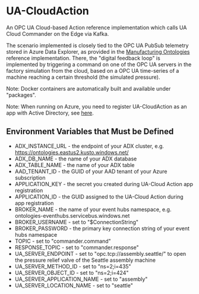 # UA-CloudAction

An OPC UA Cloud-based Action reference implementation which calls UA Cloud Commander on the Edge via Kafka.

The scenario implemented is closely tied to the OPC UA PubSub telemetry stored in Azure Data Explorer, as provided in the [Manufacturing Ontologies](https://github.com/digitaltwinconsortium/ManufacturingOntologies) reference implementation. There, the "digital feedback loop" is implemented by triggering a command on one of the OPC UA servers in the factory simulation from the cloud, based on a OPC UA time-series of a machine reaching a certain threshold (the simulated pressure).

Note: Docker containers are automatically built and available under "packages".

Note: When running on Azure, you need to register UA-CloudAction as an app with Active Directory, see [here](https://learn.microsoft.com/en-us/azure/active-directory/develop/quickstart-register-app).

## Environment Variables that Must be Defined

* ADX_INSTANCE_URL - the endpoint of your ADX cluster, e.g. https://ontologies.eastus2.kusto.windows.net/
* ADX_DB_NAME - the name of your ADX database
* ADX_TABLE_NAME - the name of your ADX table
* AAD_TENANT_ID - the GUID of your AAD tenant of your Azure subscription
* APPLICATION_KEY - the secret you created during UA-Cloud Action app registration
* APPLICATION_ID - the GUID assigned to the UA-Cloud Action during app registration
* BROKER_NAME - the name of your event hubs namespace, e.g. ontologies-eventhubs.servicebus.windows.net
* BROKER_USERNAME - set to "$ConnectionString"
* BROKER_PASSWORD - the primary key connection string of your event hubs namespace
* TOPIC - set to "commander.command"
* RESPONSE_TOPIC - set to "commander.response"
* UA_SERVER_ENDPOINT - set to "opc.tcp://assembly.seattle/" to open the pressure relief valve of the Seattle assembly machine
* UA_SERVER_METHOD_ID - set to "ns=2;i=435"
* UA_SERVER_OBJECT_ID - set to "ns=2;i=424"
* UA_SERVER_APPLICATION_NAME - set to "assembly"
* UA_SERVER_LOCATION_NAME - set to "seattle"
